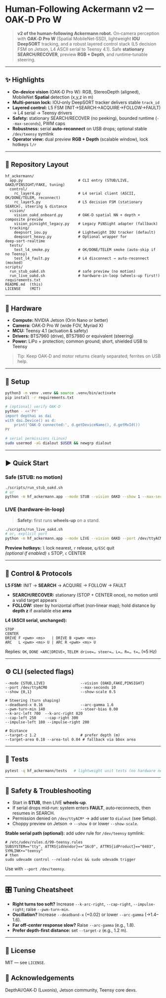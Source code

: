 # Human‑Following Ackermann v2 — OAK‑D Pro W

> **v2 of the human‑following Ackermann robot.** On‑camera perception with **OAK‑D Pro W** (Spatial MobileNet‑SSD), lightweight **IOU DeepSORT** tracking, and a robust layered control stack (L5 decision FSM on Jetson, L4 ASCII serial to Teensy 4.1). Safe **stationary SEARCH/RECOVER**, preview **RGB + Depth**, and runtime‑tunable steering.

---

## ✨ Highlights
- **On‑device vision** (OAK‑D Pro W): RGB, StereoDepth (aligned), MobileNet **Spatial** detection (x,y,z in m)
- **Multi‑person lock:** IOU‑only DeepSORT tracker delivers stable `track_id`
- **Layered control:** L5 FSM (INIT→SEARCH→ACQUIRE→FOLLOW→FAULT) → L4 serial → Teensy drivers
- **Safety:** stationary SEARCH/RECOVER (no peeking), bounded runtime (`--max-seconds`), PWM caps
- **Robustness:** serial **auto‑reconnect** on USB drops; optional stable `/dev/teensy` symlink
- **Operator view:** dual preview **RGB + Depth** (scalable window), lock hotkeys `l/r`

---

## 🧱 Repository Layout
```
hf_ackermann/
  app.py                         # CLI entry (STUB/LIVE, OAKD/PINSIGHT/FAKE, tuning)
  control/
    rc_layer4.py                 # L4 serial client (ASCII, OK/DONE/TELEM, reconnect)
    rc_layer5.py                 # L5 decision FSM (stationary SEARCH), steering & distance
  vision/
    vision_oakd_onboard.py       # OAK‑D spatial NN + depth + composite preview
    vision_pinsight_legacy.py    # Legacy PiNSight adapter (fallback)
  tracking/
    deepsort_iou.py              # Lightweight IOU tracker (default)
    deepsort_heavy.py            # Optional wrapper for deep‑sort‑realtime
  tests/
    test_l4_smoke.py             # OK/DONE/TELEM smoke (auto‑skip if no Teensy)
    test_l4_fault.py             # L4 disconnect → auto‑reconnect (mocked)
scripts/
  run_stub_oakd.sh               # safe preview (no motion)
  run_live_oakd.sh               # hardware‑in‑loop (wheels‑up first!)
requirements.txt
README.md  (this)
LICENSE    (MIT)
```

---

## 🔧 Hardware
- **Compute:** NVIDIA Jetson (Orin Nano or better)
- **Camera:** OAK‑D Pro W (wide FOV, Myriad X)
- **MCU:** Teensy 4.1 (actuation & safety)
- **Drivers:** BTS7960 (drive), BTS7980 or equivalent (steering)
- **Power:** LiPo + protection; common ground; short, shielded USB to Teensy

> Tip: Keep OAK‑D and motor returns cleanly separated; ferrites on USB help.

---

## 🚀 Setup
```bash
python3 -m venv .venv && source .venv/bin/activate
pip install -r requirements.txt

# (optional) verify OAK‑D
python - <<'PY'
import depthai as dai
with dai.Device() as d:
    print('OAK-D connected:', d.getDeviceName(), d.getMxId())
PY

# serial permissions (Linux)
sudo usermod -aG dialout $USER && newgrp dialout
```

---

## ▶️ Quick Start
### Safe (STUB: no motion)
```bash
./scripts/run_stub_oakd.sh
# or
python -m hf_ackermann.app --mode STUB --vision OAKD --show 1 --max-seconds 8
```

### LIVE (hardware‑in‑loop)
> **Safety:** first runs **wheels‑up** on a stand.
```bash
./scripts/run_live_oakd.sh
# or, explicit port
python -m hf_ackermann.app --mode LIVE --vision OAKD --port /dev/ttyACM0 --show 1 --max-seconds 10
```

**Preview hotkeys:** `l` lock nearest, `r` release, `q/ESC` quit  
*(optional if enabled)* `s` STOP, `c` CENTER

---

## 🧭 Control & Protocols
**L5 FSM:** INIT → **SEARCH** → ACQUIRE → FOLLOW → FAULT  
- **SEARCH/RECOVER:** stationary (STOP + CENTER once), no motion until a valid target appears
- **FOLLOW:** steer by horizontal offset (non‑linear map); hold distance by **depth z** if available else **area**

**L4 (ASCII serial, unchanged):**
```
STOP
CENTER
DRIVE F <pwm> <ms>   | DRIVE B <pwm> <ms>
ARC   L <pwm> <ms> U | ARC R <pwm> <ms> U
```
Replies: `OK`, `DONE <ARC|DRIVE>`, `TELEM drive=… steer=… L=… R=… t=…` (≈5 Hz)

---

## ⚙️ CLI (selected flags)
```
--mode {STUB,LIVE}                --vision {OAKD,FAKE,PINSIGHT}
--port /dev/ttyACM0               --max-seconds 10
--show {0,1}                      --show-scale 0.5

# Steering (turn shaping)
--deadband-x 0.16                 --arc-gamma 1.6
--pwm-turn-min 140                --steer-bias 0.00
--k-arc-left 700  --k-arc-right 820
--cap-left 250    --cap-right 300
--impulse-left 180 --impulse-right 200

# Distance
--target-z 1.2                    # prefer depth (m)
--target-area 0.18 --area-tol 0.04 # fallback via bbox area
```

---

## 🧪 Tests
```bash
pytest -q hf_ackermann/tests   # lightweight unit tests (no hardware needed)
```

---

## 🛟 Safety & Troubleshooting
- Start in **STUB**, then LIVE **wheels‑up**.
- If serial drops mid‑run: system enters **FAULT**, auto‑reconnects, then resumes in SEARCH.
- Permission denied on `/dev/ttyACM*` → add user to `dialout` (see Setup).
- Choppy preview on Jetson → `--show 0` or lower `--show-scale`.

**Stable serial path (optional):** add udev rule for `/dev/teensy` symlink:
```
# /etc/udev/rules.d/99-teensy.rules
SUBSYSTEM=="tty", ATTRS{idVendor}=="16c0", ATTRS{idProduct}=="0483", SYMLINK+="teensy"
# then
sudo udevadm control --reload-rules && sudo udevadm trigger
```
Use with `--port /dev/teensy`.

---

## 🎛️ Tuning Cheatsheet
- **Right turns too soft?** Increase `--k-arc-right`, `--cap-right`, `--impulse-right`; raise `--pwm-turn-min`.
- **Oscillation?** Increase `--deadband-x` (+0.02) or lower `--arc-gamma` (→1.4–1.6).
- **Far off‑center response slow?** Raise `--arc-gamma` (e.g., 1.8).
- **Prefer depth‑first distance:** set `--target-z` (e.g., 1.2 m).

---

## 📄 License
MIT — see `LICENSE`.

## 🙏 Acknowledgements
DepthAI/OAK‑D (Luxonis), Jetson community, Teensy core devs.


